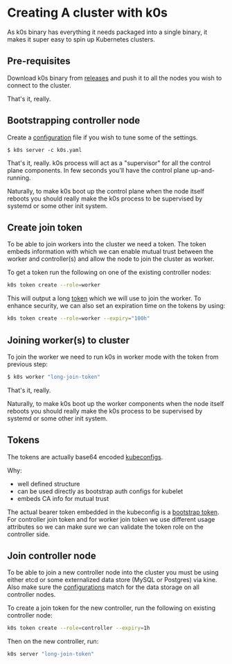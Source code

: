 # Creating A cluster with k0s

As k0s binary has everything it needs packaged into a single binary, it makes it super easy to spin up Kubernetes clusters.

## Pre-requisites

Download k0s binary from [releases](https://github.com/k0sproject/k0s/releases/latest) and push it to all the nodes you wish to connect to the cluster.

That's it, really.

## Bootstrapping controller node

Create a [configuration](configuration.md) file if you wish to tune some of the settings.

```
$ k0s server -c k0s.yaml
```

That's it, really. k0s process will act as a "supervisor" for all the control plane components. In few seconds you'll have the control plane up-and-running.

Naturally, to make k0s boot up the control plane when the node itself reboots you should really make the k0s process to be supervised by systemd or some other init system.

## Create join token

To be able to join workers into the cluster we need a token. The token embeds information with which we can enable mutual trust between the worker and controller(s) and allow the node to join the cluster as worker.

To get a token run the following on one of the existing controller nodes:
```sh
k0s token create --role=worker
```

This will output a long [token](#tokens) which we will use to join the worker. To enhance security, we can also set an expiration time on the tokens by using:
```sh
k0s token create --role=worker --expiry="100h"
```


## Joining worker(s) to cluster

To join the worker we need to run k0s in worker mode with the token from previous step:
```sh
$ k0s worker "long-join-token"
```

That's it, really.

Naturally, to make k0s boot up the worker components when the node itself reboots you should really make the k0s process to be supervised by systemd or some other init system.

## Tokens

The tokens are actually base64 encoded [kubeconfigs](https://kubernetes.io/docs/tasks/access-application-cluster/configure-access-multiple-clusters/). 

Why:
- well defined structure
- can be used directly as bootstrap auth configs for kubelet
- embeds CA info for mutual trust

The actual bearer token embedded in the kubeconfig is a [bootstrap token](https://kubernetes.io/docs/reference/access-authn-authz/bootstrap-tokens/). For controller join token and for worker join token we use different usage attributes so we can make sure we can validate the token role on the controller side.


## Join controller node

To be able to join a new controller node into the cluster you must be using either etcd or some externalized data store (MySQL or Postgres) via kine. Also make sure the [configurations](configuration.md) match for the data storage on all controller nodes.

To create a join token for the new controller, run the following on existing controller node:
```sh
k0s token create --role=controller --expiry=1h
```

Then on the new controller, run:
```sh
k0s server "long-join-token"
```
